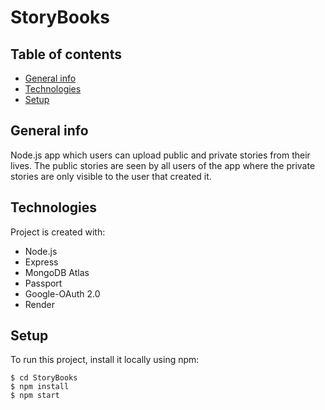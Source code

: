 # StoryBooks

## Table of contents
* [General info](#general-info)
* [Technologies](#technologies)
* [Setup](#setup)

## General info
Node.js app which users can upload public and private stories from their lives. The public stories are seen by all users of the app where the private stories are only visible to the user that created it. 
	
## Technologies
Project is created with:
* Node.js
* Express
* MongoDB Atlas
* Passport
* Google-OAuth 2.0
* Render
	
## Setup
To run this project, install it locally using npm:

```
$ cd StoryBooks
$ npm install
$ npm start
```